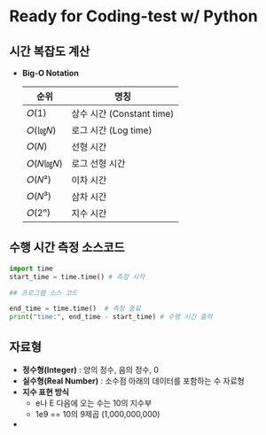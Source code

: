 # Ready for Coding-test w/ Python

## 시간 복잡도 계산

- **Big-O Notation**

  | 순위    | 명칭                      |
  | ------- | ------------------------- |
  | 𝑂(1)    | 상수 시간 (Constant time) |
  | 𝑂(㏒𝑁)  | 로그 시간 (Log time)      |
  | 𝑂(𝑁)    | 선형 시간                 |
  | 𝑂(𝑁㏒𝑁) | 로그 선형 시간            |
  | 𝑂(𝑁²)   | 이차 시간                 |
  | 𝑂(𝑁³)   | 삼차 시간                 |
  | 𝑂(2ⁿ)   | 지수 시간                 |

  

## 수행 시간 측정 소스코드

``` python
import time
start_time = time.time() # 측정 시작

## 프로그램 소스 코드

end_time = time.time() 	# 측정 종료
print("time:", end_time - start_time) # 수행 시간 출력
```



## 자료형

- **정수형(Integer)** : 양의 정수, 음의 정수, 0
- **실수형(Real Number)** : 소수점 아래의 데이터를 포함하는 수 자료형
- **지수 표현 방식**
  - e나 E 다음에 오는 수는 10의 지수부
  - 1e9 == 10의 9제곱 (1,000,000,000)
- 
